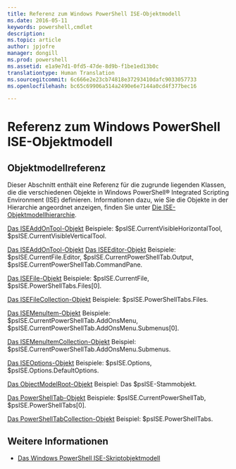 ```yaml
---
title: Referenz zum Windows PowerShell ISE-Objektmodell
ms.date: 2016-05-11
keywords: powershell,cmdlet
description: 
ms.topic: article
author: jpjofre
manager: dongill
ms.prod: powershell
ms.assetid: e1a9e7d1-0fd5-47de-8d9b-f1be1ed13b0c
translationtype: Human Translation
ms.sourcegitcommit: 6c666e2e23cb74818e37293410dafc9033057733
ms.openlocfilehash: bc65c69906a514a2490e6e7144a0cd4f377bec16

---
```


# <a name="windows-powershell-ise-object-model-reference"></a>Referenz zum Windows PowerShell ISE-Objektmodell
  
## <a name="object-model-reference"></a>Objektmodellreferenz
 Dieser Abschnitt enthält eine Referenz für die zugrunde liegenden Klassen, die die verschiedenen Objekte in Windows PowerShell® Integrated Scripting Environment (ISE) definieren. Informationen dazu, wie Sie die Objekte in der Hierarchie angeordnet anzeigen, finden Sie unter [Die ISE-Objektmodellhierarchie](The-ISE-Object-Model-Hierarchy.md).

 [Das ISEAddOnTool-Objekt](The-ISEAddOnTool-Object.md)
 Beispiele: $psISE.CurrentVisibleHorizontalTool, $psISE.CurrentVisibleVerticalTool.

 [Das ISEAddOnTool-Objekt](The-ISEAddOnTool-Object.md)
  [Das ISEEditor-Objekt](The-ISEEditor-Object.md)
 Beispiele: $psISE.CurrentFile.Editor, $psISE.CurrentPowerShellTab.Output, $psISE.CurrentPowerShellTab.CommandPane.

 [Das ISEFile-Objekt](The-ISEFile-Object.md)
 Beispiele: $psISE.CurrentFile, $psISE.PowerShellTabs.Files\[0\].

 [Das ISEFileCollection-Objekt](The-ISEFileCollection-Object.md)
 Beispiele: $psISE.PowerShellTabs.Files.

 [Das ISEMenuItem-Objekt](The-ISEMenuItem-Object.md)
 Beispiele: $psISE.CurrentPowerShellTab.AddOnsMenu, $psISE.CurrentPowerShellTab.AddOnsMenu.Submenus\[0\].

 [Das ISEMenuItemCollection-Objekt](The-ISEMenuItemCollection-Object.md)
 Beispiel: $psISE.CurrentPowerShellTab.AddOnsMenu.Submenus.

 [Das ISEOptions-Objekt](The-ISEOptions-Object.md)
 Beispiele: $psISE.Options, $psISE.Options.DefaultOptions.

 [Das ObjectModelRoot-Objekt](The-ObjectModelRoot-Object.md)
 Beispiel: Das $psISE-Stammobjekt.

 [Das PowerShellTab-Objekt](The-PowerShellTab-Object.md)
 Beispiele: $psISE.CurrentPowerShellTab, $psISE.PowerShellTabs\[0\].

 [Das PowerShellTabCollection-Objekt](The-PowerShellTabCollection-Object.md)
 Beispiel: $psISE.PowerShellTabs.

## <a name="see-also"></a>Weitere Informationen
- [Das Windows PowerShell ISE-Skriptobjektmodell](The-Windows-PowerShell-ISE-Scripting-Object-Model.md)

  



<!--HONumber=Nov16_HO4-->


